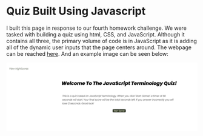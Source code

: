 # Quiz Built Using Javascript

I built this page in response to our fourth homework challenge. We were tasked with building a quiz using html, CSS, and JavaScript. Although it contains all three, the primary volume of code is in JavaScript as it is adding all of the dynamic user inputs that the page centers around. The webpage can be reached [here](https://ajaws2022.github.io/Full-Stack-Quiz/). And an example image can be seen below: 
<p>
<img src="./assets/images/QuizPic.png">
</p>